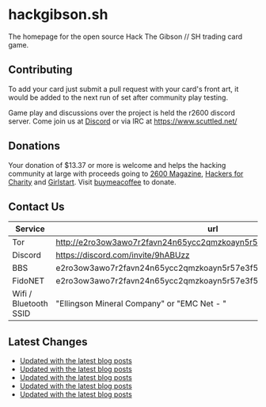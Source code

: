 # hackgibson.sh
The homepage for the open source Hack The Gibson // SH trading card game.


## Contributing

To add your card just submit a pull request with your card's front art, it would be added to the next run of set after community play testing.

Game play and discussions over the project is held the r2600 discord server. Come join us at [Discord](https://discord.com/invite/9hABUzz) or via IRC at https://www.scuttled.net/


## Donations

Your donation of $13.37 or more is welcome and helps the hacking community at large with proceeds going to [2600 Magazine](https://2600.com/), [Hackers for Charity](https://hackersforcharity.org) and [Girlstart](https://girlstart.org).  Visit [buymeacoffee](https://www.buymeacoffee.com/hackgibson.sh) to donate.


## Contact Us

Service | url
-|-
Tor | http://e2ro3ow3awo7r2favn24n65ycc2qmzkoayn5r57e3f56nvjwdcgg32ad.onion
Discord | https://discord.com/invite/9hABUzz
BBS | e2ro3ow3awo7r2favn24n65ycc2qmzkoayn5r57e3f56nvjwdcgg32ad.onion:23
FidoNET | e2ro3ow3awo7r2favn24n65ycc2qmzkoayn5r57e3f56nvjwdcgg32ad.onion:24554
Wifi / Bluetooth SSID | "Ellingson Mineral Company" or "EMC Net - <fidonet address>"

## Latest Changes
<!-- BLOG-POST-LIST:START -->
- [Updated with the latest blog posts](https://github.com/DFW2600/hackgibson.sh/commit/884405e775a874a6b2238aaba1fec912e9df88ad)
- [Updated with the latest blog posts](https://github.com/DFW2600/hackgibson.sh/commit/bbf7f2e324b7efa71de014dbc9ce2cb7f88c4e70)
- [Updated with the latest blog posts](https://github.com/DFW2600/hackgibson.sh/commit/09314d059c63bb350d220c86e6a3bb7657a07d11)
- [Updated with the latest blog posts](https://github.com/DFW2600/hackgibson.sh/commit/aea9a0b35f0354f5d12db48f1e85c53655440801)
- [Updated with the latest blog posts](https://github.com/DFW2600/hackgibson.sh/commit/0e785e56560d6603e4bf806c080abfae5caede7d)
<!-- BLOG-POST-LIST:END -->
